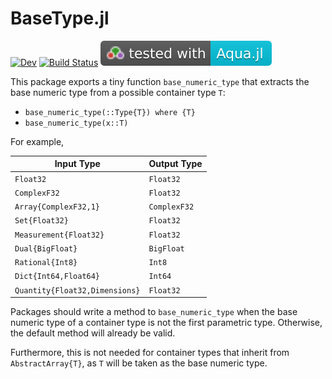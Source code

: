 # BaseType.jl

[![Dev](https://img.shields.io/badge/docs-dev-blue.svg)](https://SymbolicML.org/BaseType.jl/dev/)
[![Build Status](https://github.com/SymbolicML/BaseType.jl/actions/workflows/CI.yml/badge.svg?branch=main)](https://github.com/SymbolicML/BaseType.jl/actions/workflows/CI.yml?query=branch%3Amain)
[![Aqua](https://raw.githubusercontent.com/JuliaTesting/Aqua.jl/master/badge.svg)](https://github.com/JuliaTesting/Aqua.jl)

This package exports a tiny function `base_numeric_type` that
extracts the base numeric type from a possible container type `T`:

- `base_numeric_type(::Type{T}) where {T}`
- `base_numeric_type(x::T)`

For example,

| Input Type | Output Type |
|---|---|
| `Float32` | `Float32` |
| `ComplexF32` | `Float32` |
| `Array{ComplexF32,1}` | `ComplexF32` |
| `Set{Float32}` | `Float32` |
| `Measurement{Float32}` | `Float32` |
| `Dual{BigFloat}` | `BigFloat` |
| `Rational{Int8}` | `Int8` |
| `Dict{Int64,Float64}` | `Int64` |
| `Quantity{Float32,Dimensions}` | `Float32` |

Packages should write a method to `base_numeric_type`
when the base numeric type of a container type
is not the first parametric type. Otherwise,
the default method will already be valid.

Furthermore, this is not needed for container types
that inherit from `AbstractArray{T}`, as `T`
will be taken as the base numeric type.

